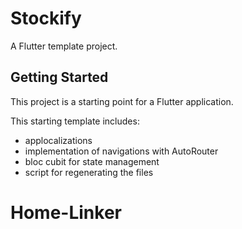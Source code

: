 # Stockify

A Flutter template project.

## Getting Started

This project is a starting point for a Flutter application.

This starting template includes:
- applocalizations
- implementation of navigations with AutoRouter
- bloc cubit for state management
- script for regenerating the files
# Home-Linker
